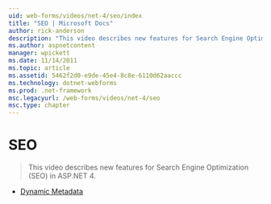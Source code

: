 ```yaml
---
uid: web-forms/videos/net-4/seo/index
title: "SEO | Microsoft Docs"
author: rick-anderson
description: "This video describes new features for Search Engine Optimization (SEO) in ASP.NET 4."
ms.author: aspnetcontent
manager: wpickett
ms.date: 11/14/2011
ms.topic: article
ms.assetid: 5462f2d0-e9de-45e4-8c8e-6110d62aaccc
ms.technology: dotnet-webforms
ms.prod: .net-framework
msc.legacyurl: /web-forms/videos/net-4/seo
msc.type: chapter
---
```

SEO
====================
> This video describes new features for Search Engine Optimization (SEO) in ASP.NET 4.


- [Dynamic Metadata](aspnet-4-quick-hit-dynamic-metadata.md)
